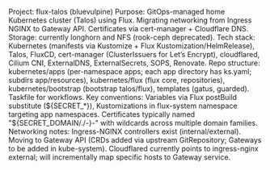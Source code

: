 Project: flux-talos (bluevulpine)
Purpose: GitOps-managed home Kubernetes cluster (Talos) using Flux. Migrating networking from Ingress NGINX to Gateway API. Certificates via cert-manager + Cloudflare DNS. Storage: currently longhorn and NFS (rook-ceph deprecated).
Tech stack: Kubernetes (manifests via Kustomize + Flux Kustomization/HelmRelease), Talos, FluxCD, cert-manager (ClusterIssuers for Let’s Encrypt), cloudflared, Cilium CNI, ExternalDNS, ExternalSecrets, SOPS, Renovate.
Repo structure: kubernetes/apps (per-namespace apps; each app directory has ks.yaml; subdirs app/resources), kubernetes/flux (flux core, repositories), kubernetes/bootstrap (bootstrap talos/flux), templates (gatus, guarded). Taskfile for workflows.
Key conventions: Variables via Flux postBuild substitute (${SECRET_*}), Kustomizations in flux-system namespace targeting app namespaces. Certificates typically named "${SECRET_DOMAIN/./-}-<stage>" with wildcards across multiple domain families.
Networking notes: Ingress-NGINX controllers exist (internal/external). Moving to Gateway API (CRDs added via upstream GitRepository; Gateways to be added in kube-system). Cloudflared currently points to ingress-nginx external; will incrementally map specific hosts to Gateway service.
